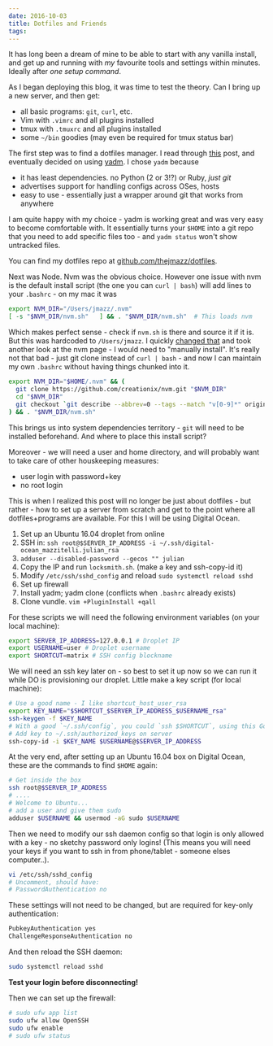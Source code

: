 ```yaml
---
date: 2016-10-03
title: Dotfiles and Friends
tags:
---
```


It has long been a dream of mine to be able to start with any vanilla install,
and get up and running with *my* favourite tools and settings within minutes.
Ideally after *one setup command*.

As I began deploying this blog, it was time to test the theory. Can I bring up a
new server, and then get:

- all basic programs: `git`, `curl`, etc.
- Vim with `.vimrc` and all plugins installed
- tmux with `.tmuxrc` and all plugins installed
- some `~/bin` goodies (may even be required for tmux status bar)

The first step was to find a dotfiles manager. I read through
[this][awesome-dotfiles] post, and eventually decided on using [yadm][yadm]. I
chose `yadm` because

- it has least dependencies. no Python (2 or 3!?) or Ruby, *just git*
- advertises support for handling configs across OSes, hosts
- easy to use - essentially just a wrapper around git that works from anywhere

I am quite happy with my choice - yadm is working great and was very easy to
become comfortable with. It essentially turns your `$HOME` into a git repo that
you need to add specific files too - and `yadm status` won't show untracked
files.

You can find my dotfiles repo at [github.com/thejmazz/dotfiles][dotfiles].

Next was Node. Nvm was the obvious choice. However one issue with nvm is the
default install script (the one you can `curl | bash`) will add lines to your
`.bashrc` - on my mac it was

```bash
export NVM_DIR="/Users/jmazz/.nvm"
[ -s "$NVM_DIR/nvm.sh"   ] && . "$NVM_DIR/nvm.sh"  # This loads nvm
```

Which makes perfect sense - check if `nvm.sh` is there and source it if it is.
But this was hardcoded to `/Users/jmazz`. I quickly [changed
that][bashrc-nvm-fix] and took another look at the nvm page - I would need to
"manually install".  It's really not that bad - just git clone instead of `curl
| bash` - and now I can maintain my own `.bashrc` without having things chunked
into it.

```bash
export NVM_DIR="$HOME/.nvm" && (
  git clone https://github.com/creationix/nvm.git "$NVM_DIR"
  cd "$NVM_DIR"
  git checkout `git describe --abbrev=0 --tags --match "v[0-9]*" origin`
) && . "$NVM_DIR/nvm.sh"
```

This brings us into system dependencies territory - `git` will need to be
installed beforehand. And where to place this install script?

Moreover - we will need a user and home directory, and will probably want to
take care of other houskeeping measures:

- user login with password+key
- no root login

This is when I realized this post will no longer be just about dotfiles - but
rather - how to set up a server from scratch and get to the point where all
dotfiles+programs are available. For this I will be using Digital Ocean.

1. Set up an Ubuntu 16.04 droplet from online
3. SSH in: `ssh root@$SERVER_IP_ADDRESS -i ~/.ssh/digital-ocean_mazzitelli.julian_rsa`
4. `adduser --disabled-password --gecos "" julian`
2. Copy the IP and run `locksmith.sh`. (make a key and ssh-copy-id it)
5. Modify `/etc/ssh/sshd_config` and reload `sudo systemctl reload sshd`
6. Set up firewall
8. Install yadm; yadm clone (conflicts when `.bashrc` already exists)
7. Clone vundle. `vim +PluginInstall +qall`

For these scripts we will need the following environment variables (on your
local machine):

```bash
export SERVER_IP_ADDRESS=127.0.0.1 # Droplet IP
export USERNAME=user # Droplet username
export SHORTCUT=matrix # SSH config blockname
```

We will need an ssh key later on - so best to set it up now so we can run it
while DO is provisioning our droplet.
Little make a key script (for local machine):

```bash
# Use a good name - I like shortcut_host_user_rsa
export KEY_NAME="$SHORTCUT_$SERVER_IP_ADDRESS_$USERNAME_rsa"
ssh-keygen -f $KEY_NAME
# With a good `~/.ssh/config`, you could `ssh $SHORTCUT`, using this Go program
# Add key to ~/.ssh/authorized_keys on server
ssh-copy-id -i $KEY_NAME $USERNAME@$SERVER_IP_ADDRESS
```

At the very end, after setting up an Ubuntu 16.04 box on Digital Ocean, these
are the commands to find `$HOME` again:

```bash
# Get inside the box
ssh root@$SERVER_IP_ADDRESS
# ....
# Welcome to Ubuntu...
# add a user and give them sudo
adduser $USERNAME && usermod -aG sudo $USERNAME
```


Then we need to modify our ssh daemon config so that login is only allowed with
a key - no sketchy password only logins! (This means you will need your keys if
you want to ssh in from phone/tablet - someone elses computer..).

```bash
vi /etc/ssh/sshd_config
# Uncomment, should have:
# PasswordAuthentication no
```

These settings will not need to be changed, but are required for key-only
authentication:

```bash
PubkeyAuthentication yes
ChallengeResponseAuthentication no
```

And then reload the SSH daemon:

```bash
sudo systemctl reload sshd
```

**Test your login before disconnecting!**

Then we can set up the firewall:

```bash
# sudo ufw app list
sudo ufw allow OpenSSH
sudo ufw enable
# sudo ufw status
```

[awesome-dotfiles]: https://github.com/webpro/awesome-dotfiles
[yadm]: https://thelocehiliosan.github.io/yadm/
[dotfiles]: https://github.com/thejmazz/dotfiles
[bashrc-nvm-fix]: https://github.com/thejmazz/dotfiles/commit/c07847d75b563cede01cdace5bddcdc784f6310f
